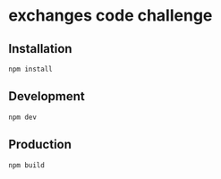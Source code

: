# exchanges code challenge

## Installation

```
npm install
```

## Development

```
npm dev
```
## Production

```
npm build
```